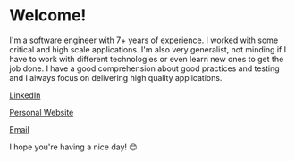 # Welcome!

I'm a software engineer with 7+ years of experience. I worked with some critical and high scale applications. 
I'm also very generalist, not minding if I have to work with different technologies or even learn new ones to get the job done.
I have a good comprehension about good practices and testing and I always focus on delivering high quality applications.

[LinkedIn](https://www.linkedin.com/in/magnonasc/?locale=en_US)

[Personal Website](http://www.magnonascimento.com/)

[Email](mailto:magno@magnonascimento.com)

I hope you're having a nice day! 😊
